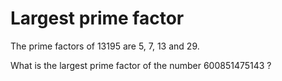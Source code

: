 ﻿# Largest prime factor

The prime factors of 13195 are 5, 7, 13 and 29.

What is the largest prime factor of the number 600851475143 ?